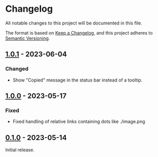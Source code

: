 # Changelog

All notable changes to this project will be documented in this file.

The format is based on [Keep a Changelog](https://keepachangelog.com/en/1.0.0/),
and this project adheres to [Semantic Versioning](https://semver.org/spec/v2.0.0.html).

## [1.0.1] - 2023-06-04

### Changed

-   Show "Copied" message in the status bar instead of a tooltip.

## [1.0.0] - 2023-05-17

### Fixed

-   Fixed handling of relative links containing dots like ./image.png

## [0.1.0] - 2023-05-14

Initial release.

[1.0.1]: https://github.com/olivierlacan/keep-a-changelog/commits/v1.0.0...v1.0.1
[1.0.0]: https://github.com/olivierlacan/keep-a-changelog/commits/v0.0.1...v1.0.0
[0.1.0]: https://github.com/olivierlacan/keep-a-changelog/commits/v0.1.0
